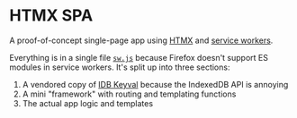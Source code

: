 # HTMX SPA

A proof-of-concept single-page app using [HTMX](https://htmx.org) and [service workers](https://developer.mozilla.org/en-US/docs/Web/API/Service_Worker_API).

Everything is in a single file [`sw.js`](/sw.js) because Firefox doesn't support ES modules in service workers. It's split up into three sections:

1. A vendored copy of [IDB Keyval](https://github.com/jakearchibald/idb-keyval) because the IndexedDB API is annoying
2. A mini "framework" with routing and templating functions
3. The actual app logic and templates
